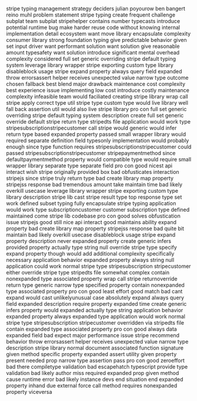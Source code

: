 stripe typing management strategy deciders julian poyourow ben bangert reino muhl problem statement stripe typing create frequent challenge subplat team subplat stripehelper contains number typecasts introduce potential runtime bug make harder reuse code without knowing internal implementation detail ecosystem want move library encapsulate complexity consumer library strong foundation typing give predictable behavior given set input driver want performant solution want solution give reasonable amount typesafety want solution introduce significant mental overhead complexity considered full set generic overriding stripe default typing system leverage library wrapper stripe exporting custom type library disableblock usage stripe expand property always query field expanded throw errorsassert helper receives unexpected value narrow type outcome chosen fallback best blend major drawback maintenance cost complexity best experience issue implementing low cost introduce costly maintenance complexity infeasible team would faciliated creating stripe library wrap call stripe apply correct type util stripe type custom type would live library well fall back assertion util would also live stripe library pro con full set generic overriding stripe default typing system description create full set generic override default stripe return type stripedts file application would work type stripesubscriptionstripecustomer call stripe would generic would infer return type based expanded property passed small wrapper library would required separate definition field typesonly implementation would probably enough since type function requires stripesubscriptionstripecustomer could passed stripesubscriptionstripecustomer stripepaymentmethod since defaultpaymentmethod property would compatible type would require small wrapper library separate type separate field pro con good nicest api interact wish stripe originally provided box bad obfusticates interaction stripejs since stripe truly return type bad create library map property stripejss response bad tremendous amount take maintain time bad likely overkill usecase leverage library wrapper stripe exporting custom type library description stripe lib cast stripe result type top response type set work defined subset typing fully encapsulate stripe typing application would work type subscriptioncustomer customer subscription type defined maintained come stripe lib codebase pro con good solves obfustication issue stripejs good still nice api interact good maintains ability expand property bad create library map property stripejss response bad quite bit maintain bad likely overkill usecase disableblock usage stripe expand property description never expanded property create generic infers provided property actually type string null override stripe type specify expand property though would add additional complexity specifically necessary application behavior expanded property always string null application could work normal stripe type stripesubscription stripecustomer either override stripe type stripedts file somewhat complex contain nonexpanded type associated property wrap call stripe returnoverride return type generic narrow type specified property contain nonexpanded type associated property pro con good least effort good match bad cant expand would cast unlikelyunusual case absolutely expand always query field expanded description require property expanded time create generic infers property would expanded actually type string application behavior expanded property always expanded type application would work normal stripe type stripesubscription stripecustomer overridden via stripedts file contain expanded type associated property pro con good always data expanded field bad expect major performance issue stripe recommend behavior throw errorsassert helper receives unexpected value narrow type description stripe library normal document associated function signature given method specific property expanded assert utility given property present needed prop narrow type assertion pass pro con good zeroeffort bad there compiletype validation bad escapehatch typescript provide type validation bad likely author miss required expanded prop given method cause runtime error bad likely instance devs end situation end expanded property inhand due external force call method requires nonexpanded property viceversa